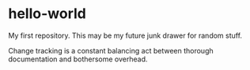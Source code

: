 # hello-world
My first repository. This may be my future junk drawer for random stuff.

Change tracking is a constant balancing act between thorough documentation and bothersome overhead. 
